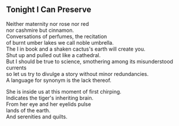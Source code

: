 Tonight I Can Preserve
----------------------
Neither maternity nor rose nor red  
nor cashmire but cinnamon.  
Conversations of perfumes, the recitation  
of burnt umber lakes we call noble umbrella.  
The I in book and a shaken cactus's earth will create you.  
Shut up and pulled out like a cathedral.  
But I should be true to science, smothering among its misunderstood currents  
so let us try to divulge a story without minor redundancies.  
A language for synonym is the lack thereof.  
  
She is inside us at this moment of first chirping.  
Indicates the tiger's inheriting brain.  
From her eye and her eyelids pulse  
lands of the earth.  
And serenities and quilts.  
